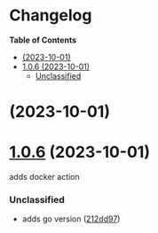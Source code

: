 # Changelog

<!-- START doctoc generated TOC please keep comment here to allow auto update -->
<!-- DON'T EDIT THIS SECTION, INSTEAD RE-RUN doctoc TO UPDATE -->

**Table of Contents**

- [ (2023-10-01)](#2023-10-01)
- [1.0.6 (2023-10-01)](#106-2023-10-01)
  - [Unclassified](#unclassified)

<!-- END doctoc generated TOC please keep comment here to allow auto update -->

# [](https://github.com/imrushi/markdown-or-hugo-to-medium/compare/v1.0.6...v) (2023-10-01)

# [1.0.6](https://github.com/imrushi/markdown-or-hugo-to-medium/compare/212dd97cfb16470af47aabfda9afd41f0f643e02...v1.0.6) (2023-10-01)

adds docker action

### Unclassified

- adds go version ([212dd97](https://github.com/imrushi/markdown-or-hugo-to-medium/commit/212dd97cfb16470af47aabfda9afd41f0f643e02))
